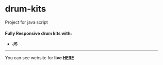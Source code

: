 # drum-kits
Project for java script

#### __Fully Responsive drum kits__ with: <br>
+  __JS__

___
You can see website for __live__ [__HERE__](https://shakstick.github.io/drum-kits/)

